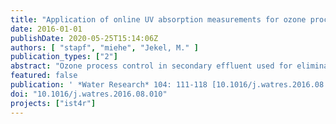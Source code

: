 ```yaml
---
title: "Application of online UV absorption measurements for ozone process control in secondary effluent with variable nitrite concentration"
date: 2016-01-01
publishDate: 2020-05-25T15:14:06Z
authors: [ "stapf", "miehe", "Jekel, M." ]
publication_types: ["2"]
abstract: "Ozone process control in secondary effluent used for elimination of trace organic compounds (TrOCs) requires the use of surrogates, such as the relative reduction of UV absorption at 254 nm (DUVA254) to adapt the ozone dose to a varying water quality. In the present study, a closed-loop process control based on two online UVA254 measurements was successfully implemented and tested under realistic conditions with ozone doses from 0.2 to 1.05 mg-O3/mg-DOC at a pilot scale ozonation system with subsequent coagulation filtration at a municipal wastewater treatment plant (DOC ~ 13 mg/L, UVA254 ~27m-1, and nitrite peaks of up to 1.6 mg-N/L). It could be shown that measuring the UVA254 at the ozonation effluent was superior to the measurement of UVA254 at the filter effluent in terms of response time due to changes in water quality, whereas online measurement at the filter effluent showed a better agreement with laboratory data and a reduced maintenance interval due to less particles. Additional online nitrite measurement is not necessary as the ozone consumption by nitrite directly impacts DUVA254."
featured: false
publication: ' *Water Research* 104: 111-118 [10.1016/j.watres.2016.08.010](https://doi.org/10.1016/j.watres.2016.08.010)'
doi: "10.1016/j.watres.2016.08.010"
projects: ["ist4r"]
---
```


